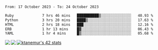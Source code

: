 <!--START_SECTION:waka-->

```txt
From: 17 October 2023 - To: 24 October 2023

Ruby             7 hrs 46 mins   ██████████▒░░░░░░░░░░░░░░   40.93 %
Python           3 hrs 20 mins   ████▒░░░░░░░░░░░░░░░░░░░░   17.63 %
HTML             2 hrs 18 mins   ███░░░░░░░░░░░░░░░░░░░░░░   12.16 %
ERB              1 hr 13 mins    █▓░░░░░░░░░░░░░░░░░░░░░░░   06.43 %
YAML             1 hr 4 mins     █▒░░░░░░░░░░░░░░░░░░░░░░░   05.68 %
```

<!--END_SECTION:waka-->
<a href="https://github.com/anuraghazra/github-readme-stats">
  <img align="left" src="https://github-readme-stats.vercel.app/api?username=Tanesan&count_private=true&show_icons=true" />
<img align="left" src="https://github-readme-stats.vercel.app/api/top-langs/?username=Tanesan" />
</a>

[![ktanemur's 42 stats](https://badge42.vercel.app/api/v2/cl1wslf6s002109l771rng2w8/stats?cursusId=21&coalitionId=62)](https://github.com/JaeSeoKim/badge42)
